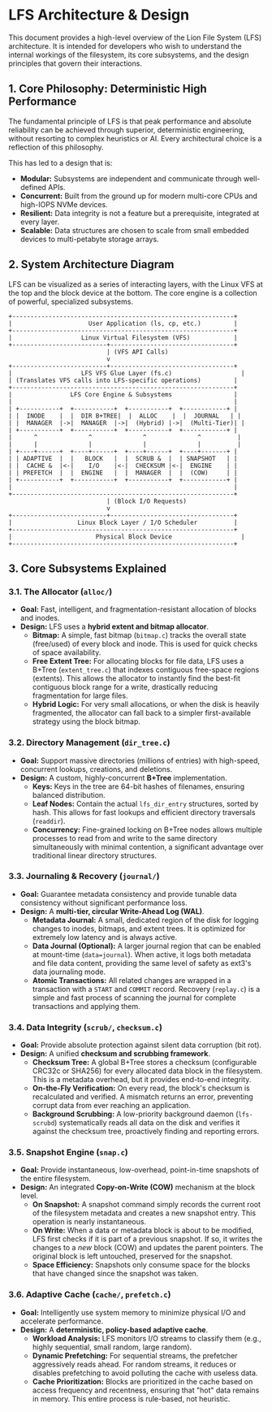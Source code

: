 # LFS Architecture & Design

This document provides a high-level overview of the Lion File System (LFS) architecture. It is intended for developers who wish to understand the internal workings of the filesystem, its core subsystems, and the design principles that govern their interactions.

## 1. Core Philosophy: Deterministic High Performance

The fundamental principle of LFS is that peak performance and absolute reliability can be achieved through superior, deterministic engineering, without resorting to complex heuristics or AI. Every architectural choice is a reflection of this philosophy.

This has led to a design that is:
*   **Modular:** Subsystems are independent and communicate through well-defined APIs.
*   **Concurrent:** Built from the ground up for modern multi-core CPUs and high-IOPS NVMe devices.
*   **Resilient:** Data integrity is not a feature but a prerequisite, integrated at every layer.
*   **Scalable:** Data structures are chosen to scale from small embedded devices to multi-petabyte storage arrays.

## 2. System Architecture Diagram

LFS can be visualized as a series of interacting layers, with the Linux VFS at the top and the block device at the bottom. The core engine is a collection of powerful, specialized subsystems.

```
+-------------------------------------------------------------+
|                     User Application (ls, cp, etc.)         |
+-------------------------------------------------------------+
|                   Linux Virtual Filesystem (VFS)            |
+--------------------------+----------------------------------+
                           | (VFS API Calls)
                           v
+--------------------------+----------------------------------+
|                   LFS VFS Glue Layer (fs.c)                   |
| (Translates VFS calls into LFS-specific operations)         |
+-------------------------------------------------------------+
|                LFS Core Engine & Subsystems                 |
|                                                             |
| +-----------+  +-----------+  +-----------+  +------------+ |
| |  INODE    |  |  DIR B+TREE|  |  ALLOC    |  |  JOURNAL   | |
| |  MANAGER  |->|  MANAGER  |->|  (Hybrid) |->|  (Multi-Tier)| |
| +-----------+  +-----------+  +-----------+  +------------+ |
|      ^              ^              ^              ^          |
|      |              |              |              |          |
| +----+------+  +----+------+  +----+------+  +----+-------+ |
| | ADAPTIVE  |  |   BLOCK   |  |  SCRUB &  |  | SNAPSHOT   | |
| |  CACHE &  |<-|    I/O    |<-|  CHECKSUM |<-|  ENGINE    | |
| | PREFETCH  |  |  ENGINE   |  |  MANAGER  |  |  (COW)     | |
| +-----------+  +-----------+  +-----------+  +------------+ |
|                                                             |
+-------------------------------------------------------------+
                           | (Block I/O Requests)
                           v
+--------------------------+----------------------------------+
|                  Linux Block Layer / I/O Scheduler          |
+-------------------------------------------------------------+
|                       Physical Block Device                   |
+-------------------------------------------------------------+
```

## 3. Core Subsystems Explained

### 3.1. The Allocator (`alloc/`)
*   **Goal:** Fast, intelligent, and fragmentation-resistant allocation of blocks and inodes.
*   **Design:** LFS uses a **hybrid extent and bitmap allocator**.
    *   **Bitmap:** A simple, fast bitmap (`bitmap.c`) tracks the overall state (free/used) of every block and inode. This is used for quick checks of space availability.
    *   **Free Extent Tree:** For allocating blocks for file data, LFS uses a B+Tree (`extent_tree.c`) that indexes contiguous free-space regions (extents). This allows the allocator to instantly find the best-fit contiguous block range for a write, drastically reducing fragmentation for large files.
    *   **Hybrid Logic:** For very small allocations, or when the disk is heavily fragmented, the allocator can fall back to a simpler first-available strategy using the block bitmap.

### 3.2. Directory Management (`dir_tree.c`)
*   **Goal:** Support massive directories (millions of entries) with high-speed, concurrent lookups, creations, and deletions.
*   **Design:** A custom, highly-concurrent **B+Tree** implementation.
    *   **Keys:** Keys in the tree are 64-bit hashes of filenames, ensuring balanced distribution.
    *   **Leaf Nodes:** Contain the actual `lfs_dir_entry` structures, sorted by hash. This allows for fast lookups and efficient directory traversals (`readdir`).
    *   **Concurrency:** Fine-grained locking on B+Tree nodes allows multiple processes to read from and write to the same directory simultaneously with minimal contention, a significant advantage over traditional linear directory structures.

### 3.3. Journaling & Recovery (`journal/`)
*   **Goal:** Guarantee metadata consistency and provide tunable data consistency without significant performance loss.
*   **Design:** A **multi-tier, circular Write-Ahead Log (WAL)**.
    *   **Metadata Journal:** A small, dedicated region of the disk for logging changes to inodes, bitmaps, and extent trees. It is optimized for extremely low latency and is always active.
    *   **Data Journal (Optional):** A larger journal region that can be enabled at mount-time (`data=journal`). When active, it logs both metadata and file data content, providing the same level of safety as ext3's data journaling mode.
    *   **Atomic Transactions:** All related changes are wrapped in a transaction with a `START` and `COMMIT` record. Recovery (`replay.c`) is a simple and fast process of scanning the journal for complete transactions and applying them.

### 3.4. Data Integrity (`scrub/`, `checksum.c`)
*   **Goal:** Provide absolute protection against silent data corruption (bit rot).
*   **Design:** A unified **checksum and scrubbing framework**.
    *   **Checksum Tree:** A global B+Tree stores a checksum (configurable CRC32c or SHA256) for every allocated data block in the filesystem. This is a metadata overhead, but it provides end-to-end integrity.
    *   **On-the-Fly Verification:** On every read, the block's checksum is recalculated and verified. A mismatch returns an error, preventing corrupt data from ever reaching an application.
    *   **Background Scrubbing:** A low-priority background daemon (`lfs-scrubd`) systematically reads all data on the disk and verifies it against the checksum tree, proactively finding and reporting errors.

### 3.5. Snapshot Engine (`snap.c`)
*   **Goal:** Provide instantaneous, low-overhead, point-in-time snapshots of the entire filesystem.
*   **Design:** An integrated **Copy-on-Write (COW)** mechanism at the block level.
    *   **On Snapshot:** A snapshot command simply records the current root of the filesystem metadata and creates a new snapshot entry. This operation is nearly instantaneous.
    *   **On Write:** When a data or metadata block is about to be modified, LFS first checks if it is part of a previous snapshot. If so, it writes the changes to a *new* block (COW) and updates the parent pointers. The original block is left untouched, preserved for the snapshot.
    *   **Space Efficiency:** Snapshots only consume space for the blocks that have changed since the snapshot was taken.

### 3.6. Adaptive Cache (`cache/`, `prefetch.c`)
*   **Goal:** Intelligently use system memory to minimize physical I/O and accelerate performance.
*   **Design:** A **deterministic, policy-based adaptive cache**.
    *   **Workload Analysis:** LFS monitors I/O streams to classify them (e.g., highly sequential, small random, large random).
    *   **Dynamic Prefetching:** For sequential streams, the prefetcher aggressively reads ahead. For random streams, it reduces or disables prefetching to avoid polluting the cache with useless data.
    *   **Cache Prioritization:** Blocks are prioritized in the cache based on access frequency and recentness, ensuring that "hot" data remains in memory. This entire process is rule-based, not heuristic.